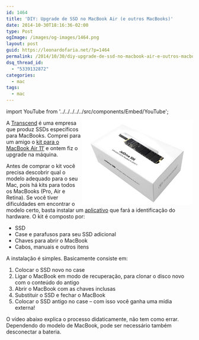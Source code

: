 ```yaml
---
id: 1464
title: 'DIY: Upgrade de SSD no MacBook Air (e outros MacBooks)'
date: 2014-10-30T18:16:36-02:00
type: Post
ogImage: /images/og-images/1464.png
layout: post
guid: https://leonardofaria.net/?p=1464
permalink: /2014/10/30/diy-upgrade-de-ssd-no-macbook-air-e-outros-macbooks/
dsq_thread_id:
  - "5339132872"
categories:
  - mac
tags:
  - mac
---
```


import YouTube from '../../../../../src/components/Embed/YouTube';

<img src="/wp-content/uploads/2014/10/ssd.jpg" alt="ssd" width="300" height="229" align="right" />A [Transcend](http://transcend-info.com/) é uma empresa que produz SSDs específicos para MacBooks. Comprei para um amigo o [kit para o MacBook Air 11&#8242;](http://www.amazon.com/gp/product/B00JKCHNQS/) e ontem fiz o upgrade na máquina.

Antes de comprar o kit você precisa descobrir qual o modelo adequado para o seu Mac, pois há kits para todos os MacBooks (Pro, Air e Retina). Se você tiver dificuldades em encontrar o modelo certo, basta instalar um [aplicativo](http://transcend-info.com/software/1220/) que fará a identificação do hardware. O kit é composto por:

  * SSD
  * Case e parafusos para seu SSD adicional
  * Chaves para abrir o MacBook
  * Cabos, manuais e outros itens

A instalação é simples. Basicamente consiste em:

  1. Colocar o SSD novo no case
  2. Ligar o MacBook em modo de recuperação, para clonar o disco novo com o conteúdo do antigo
  3. Abrir o MacBook com as chaves inclusas
  4. Substituir o SSD e fechar o MacBook
  5. Colocar o SSD antigo no case – com isso você ganha uma mídia externa!

O vídeo abaixo explica o processo didaticamente, não tem como errar. Dependendo do modelo de MacBook, pode ser necessário também desconectar a bateria.

<YouTube id="gBEf1DDTuAE" />  
